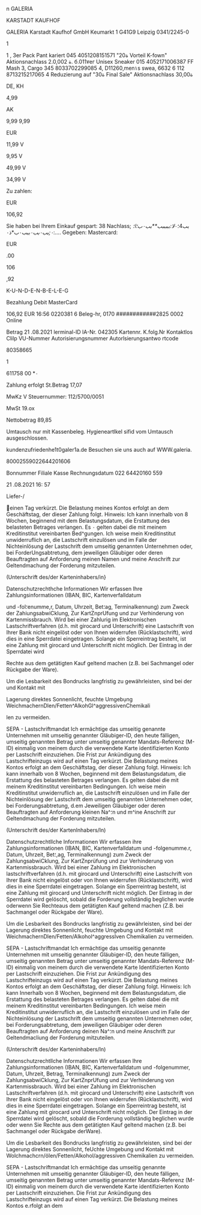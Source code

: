 n
GALERIA

KARSTADT  KAUFHOF

GALERIA Karstadt Kaufhof GmbH
Keumarkt 1
G41G9 Leipzig
0341/2245-0

1

1 , 3er Pack Pant kariert
045  4051208151571
"20ة  Vorteil  K-fown"
Aktionsnachlass  2.0,00ة
2.  б.011٧ег  Unisex  Sneaker
015  4052171006387
FF  Mash
3,  Cargo
345  8033702299085
4,  D11260,men١s  swea,  6632
6
112  8713215217065
4
Reduzierung  auf
"30ة  Final  Sale"
Aktionsnachlass  30,00ة

DE,  KH

4,99

AK

9,99
9,99

EUR

11,99  V

9,95  V

49,99  V

34,99  V

Zu  zahlen:

EUR

106,92

Sie  haben  bei  Ihrem  Einkauf  gespart:
38
Nachlass;
بب4؛٠*لا:ب*ب*ب*ب*بب**بب٠ب؛ا؛٠;بب٠بب٠ب*بب٠ب*ذ٠:....
Gegeben:
Mastercard:

EUR

.00

106

,92

K-U-N-D-E-N-B-E-L-E-G

Bezahlung  Debit  MasterCard

106,92  EUR
16:56
0220381
6
Beleg-hr,  0170
############2825
0002
Online

Betrag
21 .08.2021
lerminal-ID
lA-Nr.  042305
Kartennr.
K.folg.Nr
Kontaktlos  Clilp
VU-Nummer
Autorisierungsnummer
Autorlsierungsantwo rtcode

80358665

1

611758
00
*٠

Zahlung  erfolgt
St.Betrag
17,07

MwKz
V
Steuernummer:  112/5700/0051

MwSt
19.ox

Nettobetrag
89,85

Umtausch  nur  mit  Kassenbeleg.
Hygieneartlkel  sifid  vom
Umtausch  ausgeschlossen.

kundenzufriedenhe1t0galer1a.de
Besuchen  sie  uns  auch  auf
WWW.galeria.

80002559022644201606

Bonnummer  Filiale  Kasse  Rechnungsdatum
022
64420160  559

21 .08.2021  16: 57

Liefer-/

einen Tag verkürzt. Die Belastung meines Kontos erfolgt an dem
Geschäftstag, der dieser Zahlung folgt. Hinweis: Ich kann innerhalb von 8
Wochen, beginnend mit dem Belastungsdatum, die Erstattung des
belasteten  Betrages verlangen. Es ٠
gelten  dabei  die  mit  meinem
Kreditinstitut vereinbarten Bed^gungen.
Ich weise mein Kreditinstitut unwiderruflich an, die Lastschrift einzulösen
und  im  Falle  der Nichteinlösung  der Lastschrift  dem  umseitig  genannten
Unternehmen  oder,  bei  ForderUngsabtretung,  dem jeweiligen  Gläubiger
oder  deren  Beauftragten  auf  Anforderung  meinen  Namen  und  meine
Anschrift zur Geltendmachung der Forderung mitzuteilen.

(Unterschrift des/der Karteninhabers/in}

Datenschutzrechthche Informationen
Wir  erfassen  Ihre  Zahlungsinformationen  (IBAN,  BIC,  Kartenverfalldatum

und -fol؛enumme,r, Datum, Uhrzeit, Bet؛ag, Terminalkennung) zum Zweck
der  ZahiungsabwiCklung,  Zur  KartZnprUfung  und  zur  Verhinderung  von
Kartenmissbrauch.
Wird  bei  einer  Zahlurig  im  Elektronischen  Lastschriftverfahren  (d.h.  mit
girocard  und  Unterschrift)  eine  Lastschrift von  Ihrer  Bank  nicht  eingelöst
oder von  Ihnen  widerrufen  (Rücklastschrift),  wird  dies  in  eine  Sperrdatei
eingetragen.  Solange  ein  Sperreintrag  besteht,  ist  eine  Zahlung  mit
girocard und Unterschrift nicht möglich. Der Eintrag in der Sperrdatei wird

Rechte aus dem getätigten Kauf geltend machen (z.B. bei Sachmangel oder
Rückgabe der Ware).

Um  die  Lesbarkeit  des  Bondrucks  langfristig  zu  gewährleisten,  sind  bei  der
und  Kontakt  mit

Lagerung  direktes  Sonnenlicht,  feuchte  Umgebụng
WeichmachernDlen/Fetten^AlkohGl^aggressivenChemikali

len  zu  vermeiden.

SEPA - Lastschriftmandat
Ich  ermächtige  das  umseitig  genannte  Unternehmen  mit  umseitig
genannter  Gläubiger-ID,  den  heute  fälligen,  umseitig  genannten  Betrag
unter umseitig  genannter Mandats-Referenz (M-ID)  einmalig  von  meinem
durch  die  verwendete  Karte  identifizierten  Konto  per  Lastschrift
einzuziehen.  Die  Frist  zur  Ankündigung  des  Lastschrifteinzugs  wird  auf
einen  Tag  verkürzt.  Die  Belastung  meines  Kontos  erfolgt  an  dem
Geschäftstag,  der dieser  Zahlung  folgt.  Hinweis:  Ich  kann  innerhalb von  8
Wochen,  beginnend  mit  dem  Belastungsdatum,  die  Erstattung  des
belasteten  Betrages  verlangen.  Es  gelten  dabei  die  mit  meinem
Kreditinstitut vereinbarten  Bedingungen.
Ich weise mein Kreditinstitut unwiderruflich an, die Lastschrift einzulösen
und  im  Falle  der  Nichteinlösung  der Lastschrift  dem  umseitig  genannten
Unternehmen  oder,  bei  Forderungsabtretung,  d.em  Jeweiligen  Gläubiger
oder  deren  Beauftragten  auf  Anforderung  kleinen  Na^؛n  und  m^ine
Anschrift zur Geltendmachung der Forderung mitzuteilen.

(Unterschrift des/der Kartenlnhabers/In)

Datenschutzrechtllche Informationen
Wir  erfassen  ihre  Zahlungsinformationen  (IBAN,  BIC,  Kartenverfalldatum
und -folgenumme.r, Datum, Uhrzeit, Bet؛,ag, Terminalkennung) zum Zweck
der  ZahlungsabwiCklung,  Zur  KartZnprüfung  und  zur  Verhinderung  von
Kartenmissbrauch.
Wird  bei  einer  Zahlung  im  Elektronischen  lastschriftverfahren  (d.h.  mit
girocard  und  Unterschrift)  eine  Lastschrift von  Ihrer  Bank  nicht  eingelöst
oder  von  Ihnen  widerrufen  (Rücklastschrift),  wird  dies  in  eine  Sperrdatei
eingetragen.  Solange  ein  Sperreintrag  besteht,  ist  eine  Zahlung  mit
girocard und Unterschrift nicht möglich. Der Eintrag in der Sperrdatei wird
gelöscht, sobald die Forderung vollständig beglichen wurde oderwenn Sie
Rechteaus dem getätigten Kauf geltend machen (Ζ.Β. bei Sachmangel oder
Rückgabe der Ware).

Um  die  Lesbarkeit  des  Bondrucks  langfristig  zu  gewährleisten,  sind  bei  der
Lagerung  direktes  Sonnenlicht,  feuchte  Umgebung  und  Kontakt  mit
WeichmachernDlen/Fetten/Alkohol^aggresslven Chemikalien zu vermeiden.

SEPA - Lastschriftmandat
Ich  ermächtige  das  umseitig  genannte  Unternehmen  mit  umseitig
genannter  Gläubiger-ID,  den  heute  fälligen,  umseitig  genannten  Betrag
unter umseitig  genannter Mandats-Referenz (M-ID)  einmalig von  meinem
durch  die  verwendete  Karte  Identifizierten  Konto  per  Lastschrift
einzuziehen.  Die  Frist  zur  Ankündigung  des  Lastschrifteinzugs  wird  auf
einen  Tag  verkürzt.  Die  Belastung  meines  Kontos  erfolgt  an  dem
Geschäftstag, der dieser Zahlung  folgt.  Hinweis:  Ich  kann  Innerhalb von  8
Wochen,  beginnend  mit  dem  Belastungsdatum,  die  Erstattung  des
belasteten  Betrages  verlangen.  Es  gelten  dabei  die  mit  meinem
Kreditinstitut vereinbarten Bedingungen.
Ich weise mein Kreditinstitut unwiderruflich an, die Lastschrift einzulösen
und  im  Falle  der  Nichteinlösung  der  Lastschrift  dem  umseitig  genannten
Unternehmen  oder,  bei  Forderungsabtretung,  dem  jeweiligen  Gläubiger
oder  deren  Beauftragten  auf  Anforderung  deinen  Na^؛n  und  meine
Anschrift zur Geltendmacliung der Forderung mitzuteilen.

(Unterschrift des/der Karteninhabers/In)

Datenschutzrechtllche Informationen
Wir  erfassen  Ihre  Zahlungsinformationen  (IBAN,  BIC,  Kartenverfalldatum
und -folgenummer, Datum, Uhrzeit, Betrag, Terminalkennung) zum Zweck
der  ZahlungsabwiCklung,  Zur  KartZnprUfung  und  zur  Verhinderung  von
Kartenmissbrauch.
Wird  bei  einer  Zahlung  im  Elektronischen  Lastschriftverfahren  (d.h.  mit
girocard  und  Unterschrift)  eine  Lastschrift von  Ihrer  Bank  nicht  eingelöst
oder  von  Ihnen  widerrufen  (Rücklastschrift),  wird  dies  in  eine  Sperrdatei
eingetragen.  Solange  ein  Sperreintrag  besteht,  ist  eine  Zahlung  mit
girocard und Unterschrift nicht möglich. Der Eintrag in der Sperrdatei wird
gelöscht, sobald die Forderung vollständig beglichen wurde oder wenn Sie
Rechte aus dem getätigten Kauf geltend machen (z.B. bei Sachmangel oder
Rückgabe derWare).

Um  die  Lesbarkeit  des  Bondrucks  langfristig  zu  gewährleisten,  sind  bei  der
Lagerung  direktes  Sonnenlicht,  feUchte  Umgebung  und  Kontakt  mit
Wolchmachcrn/ölen/Fetten/Alkohol/aggressiven Chemikalien zu vermeiden.

SEPA -  Lastschriftmandat
Ich  ermächtige  das  umseitig  genannte  Unternehmen  mit  umseitig
genannter  Gläubiger-ID,  den  heute  fälligen,  umseitig  genannten  Betrag
unter umseitig genannter Mandats-Referenz (M-ID) einmalig von  meinem
durch  die  verwendete  Karte  identifizierten  Konto  per  Lastschrift
einzuziehen.  Die  Frist  zur  Ankündigung  des  Lastschrifteinzugs  wird  auf
einen  Tag  verkürzt.  Die  Belastung  meines  Kontos  e.rfolgt  an  dem

